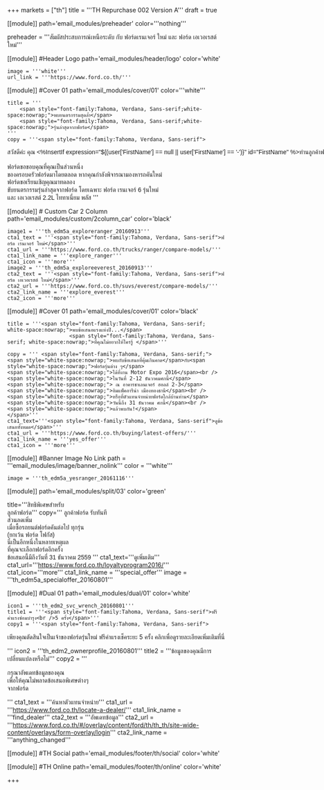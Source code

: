 +++
markets = ["th"]
title = '''TH Repurchase 002 Version A'''
draft = true


[[module]]
path='email_modules/preheader'
color='''nothing'''

preheader = '''สัมผัสประสบการณ์เหนือระดับ กับ ฟอร์ดเรนเจอร์ ใหม่ และ ฟอร์ด เอเวอเรสต์ ใหม่'''

[[module]] #Header Logo
path='email_modules/header/logo'
color='white'

	image = '''white'''
	url_link = '''https://www.ford.co.th/'''

[[module]] #Cover 01
path='email_modules/cover/01'
color='''white'''

	title = '''
		<span style="font-family:Tahoma, Verdana, Sans-serif;white-space:nowrap;">พบยนตรกรรมสุดล้ำ</span>
		<span style="font-family:Tahoma, Verdana, Sans-serif;white-space:nowrap;">รุ่นล่าสุดจากฟอร์ด</span>
	'''
	copy = '''<span style="font-family:Tahoma, Verdana, Sans-serif">
<span style="font-family:Tahoma, Verdana, Sans-serif;white-space:nowrap;">สวัสดีค่ะ คุณ <%InsertIf expression="${(user['FirstName'] == null || user['FirstName'] == '-')}" id="FirstName" %>ท่านลูกค้าฟอร์ด<%/InsertIf%> <%InsertElse%> <%${user['FirstName']}%> <%/InsertElse%></span><br /><br />
<span style="font-family:Tahoma, Verdana, Sans-serif;white-space:nowrap;">ฟอร์ดขอขอบคุณที่คุณเป็นส่วนหนึ่ง</span><br /><span style="font-family:Tahoma, Verdana, Sans-serif;">ของ</span><span style="font-family:Tahoma, Verdana, Sans-serif;white-space:nowrap;">ครอบครัวฟอร์ดมาโดยตลอด</span>
<span style="font-family:Tahoma, Verdana, Sans-serif;white-space:nowrap;">หากคุณกำลังพิจารณามองหารถคันใหม่</span>
<span style="font-family:Tahoma, Verdana, Sans-serif;white-space:nowrap;">ฟอร์ดขอเรียนเชิญคุณมาทดลอง</span><br />
<span style="font-family:Tahoma, Verdana, Sans-serif;white-space:nowrap;">ขับยนตรกรรมรุ่นล่าสุดจากฟอร์ด</span>
<span style="font-family:Tahoma, Verdana, Sans-serif;white-space:nowrap;">โดยเฉพาะ ฟอร์ด เรนเจอร์ 6 รุ่นใหม่</span>
<span style="font-family:Tahoma, Verdana, Sans-serif;white-space:nowrap;">และ เอเวอเรสต์ 2.2L ไททาเนี่ยม พลัส</span>
</span>'''

[[module]] # Custom Car 2 Column
path='email_modules/custom/2column_car'
color='black'

	image1 = '''th_edm5a_exploreranger_20160913'''
	cta1_text = '''<span style="font-family:Tahoma, Verdana, Sans-serif">ฟอร์ด เรนเจอร์ ใหม่</span>'''
	cta1_url = '''https://www.ford.co.th/trucks/ranger/compare-models/'''
	cta1_link_name = '''explore_ranger'''
	cta1_icon = '''more'''
	image2 = '''th_edm5a_exploreeverest_20160913'''
	cta2_text = '''<span style="font-family:Tahoma, Verdana, Sans-serif">ฟอร์ด เอเวอเรสต์ ใหม่</span>'''
	cta2_url = '''https://www.ford.co.th/suvs/everest/compare-models/'''
	cta2_link_name = '''explore_everest'''
	cta2_icon = '''more'''

[[module]] #Cover 01
path='email_modules/cover/01'
color='black'

	title = '''<span style="font-family:Tahoma, Verdana, Sans-serif; white-space:nowrap;">พบข้อเสนอแรงแห่งปี...</span>
						<span style="font-family:Tahoma, Verdana, Sans-serif; white-space:nowrap;">ที่คุณไม่อยากให้ใครรู้ </span>'''

	copy = ''' <span style="font-family:Tahoma, Verdana, Sans-serif;">
	<span style="white-space:nowrap;">พบกับข้อเสนอที่คุ้มเกินคาด</span>กับ<span style="white-space:nowrap;">ฟอร์ดรุ่นต่าง ๆ</span>
	<span style="white-space:nowrap;">ได้ที่งาน Motor Expo 2016</span><br />
	<span style="white-space:nowrap;">ในวันที่ 2-12 ธันวาคมศกนี้</span>
	<span style="white-space:nowrap;"> ณ อาคารชาเลนเจอร์ ฮอลล์ 2-3</span>
	<span style="white-space:nowrap;">อิมแพ็คอารีน่า เมืองทองธานี</span><br />
	<span style="white-space:nowrap;">หรือที่ตัวแทนจำหน่ายฟอร์ดใกล้บ้านท่าน</span>
	<span style="white-space:nowrap;">วันนี้ถึง 31 ธันวาคม ศกนี้</span><br />
	<span style="white-space:nowrap;">แล้วพบกัน!</span>
	</span>'''
	cta1_text='''<span style="font-family:Tahoma, Verdana, Sans-serif">ดูข้อเสนอทั้งหมด</span>'''
	cta1_url = '''https://www.ford.co.th/buying/latest-offers/'''
	cta1_link_name = '''yes_offer'''
	cta1_icon = '''more'''

[[module]] #Banner Image No Link
path = '''email_modules/image/banner_nolink'''
color = '''white'''

	image = '''th_edm5a_yesranger_20161116'''

[[module]]
path='email_modules/split/03'
color='green'

title='''<span style="font-family:Tahoma, Verdana, Sans-serif">สิทธิพิเศษสำหรับ<br />ลูกค้าฟอร์ด</span>'''
copy='''<span style="font-family:Tahoma, Verdana, Sans-serif;">
	<span style="white-space:nowrap;">ลูกค้าฟอร์ด รับทันที </span><br />
	ส่วนลดเพิ่ม	<span style="color:#FFFFFF;">10,000 บาท</span><br />
	<span style="white-space:nowrap;">เมื่อซื้อรถยนต์ฟอร์ดคันต่อไป ทุกรุ่น</span><br />
	<span style="white-space:nowrap;">(ยกเว้น ฟอร์ด โฟกัส)</span><br />
	<span style="white-space:nowrap;">นี่เป็นอีกหนึ่งในหลายเหตุผล</span><br />
	<span style="white-space:nowrap;">ที่คุณจะเลือกฟอร์ดอีกครั้ง</span><br />
	<span style="white-space:nowrap;">ข้อเสนอนี้มีถึงวันที่ 31 ธันวาคม 2559</span>
</span>'''
cta1_text='''<span style="font-family:Tahoma, Verdana, Sans-serif">ดูเพิ่มเติม</span>'''
cta1_url='''https://www.ford.co.th/loyaltyprogram2016/'''
cta1_icon='''more'''
cta1_link_name = '''special_offer'''
image = '''th_edm5a_specialoffer_20160801'''

[[module]] #Dual 01
path='email_modules/dual/01'
color='white'

	icon1 = '''th_edm2_svc_wrench_20160801'''
	title1 = '''<span style="font-family:Tahoma, Verdana, Sans-serif">ฟรีค่าแรงซ่อมบำรุง<br />5 ครั้ง</span>'''
	copy1 = '''<span style="font-family:Tahoma, Verdana, Sans-serif">

<span style=" white-space:nowrap;">เพียงคุณตัดสินใจเป็นเจ้าของฟอร์ดรุ่นใหม่</span> 
<span style=" white-space:nowrap;">ฟรีค่าแรงเช็คระยะ 5 ครั้ง</span> 
<span style=" white-space:nowrap;">คลิกเพื่อดูรายละเอียดเพิ่มเติมที่นี่</span>

</span>'''
	icon2 = '''th_edm2_ownerprofile_20160801'''
	title2 = '''<span style="font-family:Tahoma, Verdana, Sans-serif">ข้อมูลของคุณมีการ<br />เปลี่ยนแปลงหรือไม่</span>'''
	copy2 = '''<span style="font-family:Tahoma, Verdana, Sans-serif">

กรุณาอัพเดทข้อมูลของคุณ <br />
<span style=" white-space:nowrap;">เพื่อให้คุณ</span><span style=" white-space:nowrap;">ไม่พลาด</span><span style=" white-space:nowrap;">ข้อเสนอ</span><span style=" white-space:nowrap;">พิเศษ</span>ต่างๆ <br />
<span style=" white-space:nowrap;">จากฟอร์ด</span>

</span>'''
	cta1_text = '''<span style="font-family:Tahoma, Verdana, Sans-serif">ค้นหาตัวแทนจำหน่าย</span>'''
	cta1_url = '''https://www.ford.co.th/locate-a-dealer/'''
	cta1_link_name = '''find_dealer'''
	cta2_text = '''<span style="font-family:Tahoma, Verdana, Sans-serif">อัพเดทข้อมูล</span>'''
	cta2_url = '''https://www.ford.co.th/#/overlay/content/ford/th/th_th/site-wide-content/overlays/form-overlay/login'''
	cta2_link_name = '''anything_changed'''


[[module]] #TH Social
path='email_modules/footer/th/social'
color='white'

[[module]] #TH Online
path='email_modules/footer/th/online'
color='white'

+++